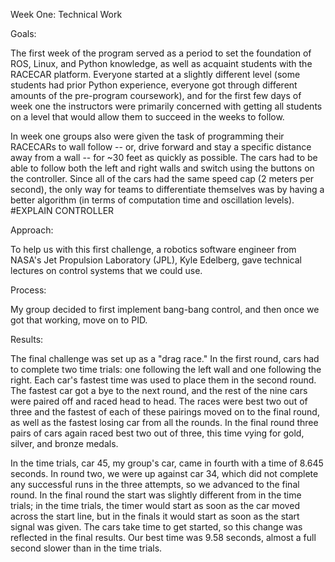Week One: Technical Work


  Goals:
  
  The first week of the program served as a period to set the foundation of ROS, Linux, and Python
  knowledge, as well as acquaint students with the RACECAR platform. Everyone started at a slightly 
  different level (some students had prior Python experience, everyone got through different amounts
  of the pre-program coursework), and for the first few days of week one the instructors were 
  primarily concerned with getting all students on a level that would allow them to succeed in the 
  weeks to follow.
  
  In week one groups also were given the task of programming their RACECARs to wall follow -- or, 
  drive forward and stay a specific distance away from a wall -- for ~30 feet as quickly as possible. 
  The cars had to be able to follow both the left and right walls and switch using the buttons on
  the controller. Since all of the cars had the same speed cap (2 meters per second), the only way 
  for teams to differentiate themselves was by having a better algorithm (in terms of computation 
  time and oscillation levels). #EXPLAIN CONTROLLER

  Approach:
  
  To help us with this first challenge, a robotics software engineer from NASA's Jet Propulsion
  Laboratory (JPL), Kyle Edelberg, gave technical lectures on control systems that we could use.

  Process:
  
  My group decided to first implement bang-bang control, and then once we got that working, move on 
  to PID. 

  Results:
  
  The final challenge was set up as a "drag race." In the first round, cars had to complete two time 
  trials: one following the left wall and one following the right. Each car's fastest time was used 
  to place them in the second round. The fastest car got a bye to the next round, and the rest of the
  nine cars were paired off and raced head to head. The races were best two out of three and the 
  fastest of each of these pairings moved on to the final round, as well as the fastest losing car 
  from all the rounds. In the final round three pairs of cars again raced best two out of three, this
  time vying for gold, silver, and bronze medals.
  
  In the time trials, car 45, my group's car, came in fourth with a time of 8.645 seconds. In round
  two, we were up against car 34, which did not complete any successful runs in the three attempts, 
  so we advanced to the final round. In the final round the start was slightly different from in the
  time trials; in the time trials, the timer would start as soon as the car moved across the start 
  line, but in the finals it would start as soon as the start signal was given. The cars take time 
  to get started, so this change was reflected in the final results. Our best time was 9.58 seconds, 
  almost a full second slower than in the time trials. 

